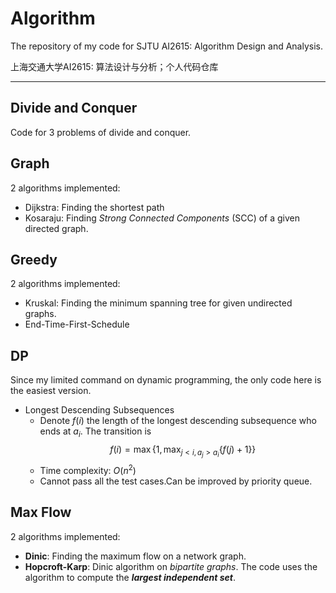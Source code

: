 # Algorithm

The repository of my code for SJTU AI2615: Algorithm Design and Analysis.

上海交通大学AI2615: 算法设计与分析；个人代码仓库

---
## Divide and Conquer
Code for 3 problems of divide and conquer.

## Graph
2 algorithms implemented:
- Dijkstra: Finding the shortest path
- Kosaraju: Finding *Strong Connected Components* (SCC) of a given directed graph.

## Greedy
2 algorithms implemented:
- Kruskal: Finding the minimum spanning tree for given undirected graphs.
- End-Time-First-Schedule

## DP
Since my limited command on dynamic programming, the only code here is the easiest version.
- Longest Descending Subsequences
    - Denote $f(i)$ the length of the longest descending subsequence who ends at $a_i$. The transition is
    $$f(i)=\max \left\{ 1,\max_{j<i, a_j>a_i} \{f(j)+1\} \right\}$$
    - Time complexity: $O(n^2)$
    - Cannot pass all the test cases.Can be improved by priority queue.


## Max Flow
2 algorithms implemented:
- **Dinic**: Finding the maximum flow on a network graph.
- **Hopcroft-Karp**: Dinic algorithm on *bipartite graphs*. The code uses the algorithm to compute the ***largest independent set***.
